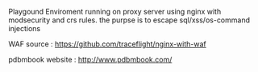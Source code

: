 

Playgound Enviroment running on proxy server using nginx with modsecurity and crs rules.
the purpse is to escape sql/xss/os-command injections




WAF source : 
https://github.com/traceflight/nginx-with-waf

pdbmbook website :
http://www.pdbmbook.com/

